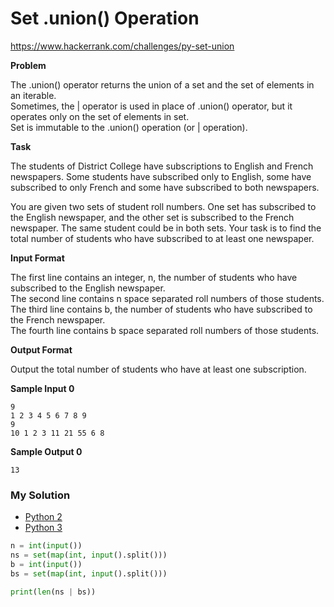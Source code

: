 # Set .union() Operation

https://www.hackerrank.com/challenges/py-set-union

**Problem**

The .union() operator returns the union of a set and the set of elements in an iterable.  
Sometimes, the | operator is used in place of .union() operator, but it operates only on the set of elements in set.  
Set is immutable to the .union() operation (or | operation).

**Task**

The students of District College have subscriptions to English and French newspapers. Some students have subscribed only to English, some have subscribed to only French and some have subscribed to both newspapers.  

You are given two sets of student roll numbers. One set has subscribed to the English newspaper, and the other set is subscribed to the French newspaper. 
The same student could be in both sets. Your task is to find the total number of students who have subscribed to at least one newspaper.

**Input Format**

The first line contains an integer, n, the number of students who have subscribed to the English newspaper.  
The second line contains n space separated roll numbers of those students.  
The third line contains b, the number of students who have subscribed to the French newspaper.  
The fourth line contains b space separated roll numbers of those students. 

**Output Format**

Output the total number of students who have at least one subscription.  

**Sample Input 0**

```
9
1 2 3 4 5 6 7 8 9
9
10 1 2 3 11 21 55 6 8
```

**Sample Output 0**

```
13
```

### My Solution

- [Python 2](python2.py)
- [Python 3](python3.py)
```python
n = int(input())
ns = set(map(int, input().split()))
b = int(input())
bs = set(map(int, input().split()))

print(len(ns | bs))
````